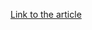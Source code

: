 [Link to the article](https://databreaches.net/babuk-re-organizes-as-payload-bin-offers-its-first-leak/)
